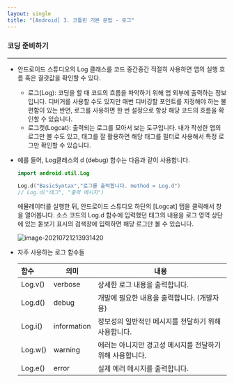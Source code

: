 ```yaml
---
layout: single
title: "[Android] 3. 코틀린 기본 문법 - 로그"
---
```




### 코딩 준비하기

---

* 안드로이드 스튜디오의 Log 클래스를 코드 중간중간 적절히 사용하면 앱의 실행 흐름 혹은 결괏값을 확인할 수 있다. 

  * 로그(Log): 코딩을 할 때 코드의 흐름을 파악하기 위해 앱 외부에 출력하는 정보입니다. 디버거를 사용할 수도 있지만 매번 디버깅할 포인트를 지정해야 하는 불편함이 있는 반면, 로그를 사용하면 한 번 설정으로 항상 해당 코드의 흐름을 확인할 수 있습니다. 
  * 로그캣(Logcat): 출력되는 로그를 모아서 보는 도구입니다. 내가 작성한 앱의 로그만 볼 수도 있고, 태그를 잘 활용하면 해당 태그를 필터로 사용해서 특정 로그만 확인할 수 있습니다. 

* 예를 들어, Log클래스의 d (debug) 함수는 다음과 같이 사용합니다. 

  ```kotlin
  import android.util.Log
  
  Log.d("BasicSyntax","로그를 출력합니다. method = Log.d")
  // Log.d("태그", "출력 메시지")
  ```

  에뮬레이터를 실행한 뒤, 안드로이드 스튜디오 하단의 [Logcat] 탭을 클릭해서 창을 열어봅니다. 소스 코드의 Log.d 함수에 입력했던 태그의 내용을 로그 영역 상단에 있는 돋보기 표시의 검색창에 입력하면 해당 로그만 볼 수 있습니다. 

  
  
  ![image-20210721213931420](https://user-images.githubusercontent.com/70505378/126588159-bf5e4f4d-497c-479e-8228-fa94b2c1397b.png)



* 자주 사용하는 로그 함수들

  | 함수    | 의미        | 내용                                                      |
  | :------ | ----------- | --------------------------------------------------------- |
  | Log.v() | verbose     | 상세한 로그 내용을 출력합니다.                            |
  | Log.d() | debug       | 개발에 필요한 내용을 출력합니다. (개발자용)               |
  | Log.i() | information | 정보성의 일반적인 메시지를 전달하기 위해 사용합니다.      |
  | Log.w() | warning     | 에러는 아니지만 경고성 메시지를 전달하기 위해 사용합니다. |
  | Log.e() | error       | 실제 에러 메시지를 출력합니다.                            |

  
